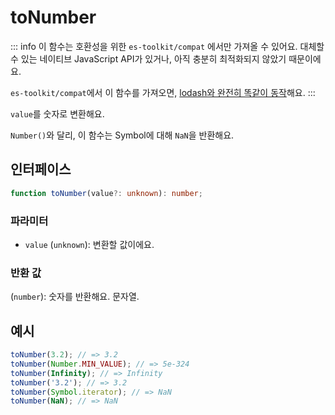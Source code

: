 # toNumber

::: info
이 함수는 호환성을 위한 `es-toolkit/compat` 에서만 가져올 수 있어요. 대체할 수 있는 네이티브 JavaScript API가 있거나, 아직 충분히 최적화되지 않았기 때문이에요.

`es-toolkit/compat`에서 이 함수를 가져오면, [lodash와 완전히 똑같이 동작](../../../compatibility.md)해요.
:::

`value`를 숫자로 변환해요.

`Number()`와 달리, 이 함수는 Symbol에 대해 `NaN`을 반환해요.

## 인터페이스

```typescript
function toNumber(value?: unknown): number;
```

### 파라미터

- `value` (`unknown`): 변환할 값이에요.

### 반환 값

(`number`): 숫자를 반환해요.
문자열.

## 예시

```typescript
toNumber(3.2); // => 3.2
toNumber(Number.MIN_VALUE); // => 5e-324
toNumber(Infinity); // => Infinity
toNumber('3.2'); // => 3.2
toNumber(Symbol.iterator); // => NaN
toNumber(NaN); // => NaN
```